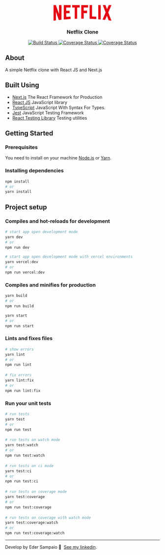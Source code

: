 <p align="center">
  <a href="https://netflix-app-clone.vercel.app/">
    <img width="190" src="./public/assets/img/netflix.png" alt="Netflix Clone" />
  </a>

  <h3 align="center">Netflix Clone</h3>
</p>

<p align="center">
  <a href="https://app.travis-ci.com/ederssouza/netflix-clone">
    <img src="https://app.travis-ci.com/ederssouza/netflix-clone.svg?branch=master" alt="Build Status" />
  </a>

  <a href="https://coveralls.io/github/ederssouza/netflix-clone">
    <img src="https://coveralls.io/repos/github/ederssouza/netflix-clone/badge.svg" alt="Coverage Status" />
  </a>

  <a href="https://github.com/ederssouza/netflix-clone/blob/master/LICENSE.md">
    <img src="https://img.shields.io/badge/license-MIT-blue.svg?style=flat" alt="Coverage Status" />
  </a>
</p>

## About

A simple Netflix clone with React JS and Next.js

## Built Using

- [Next.js](https://nextjs.org) The React Framework for Production
- [React JS](https://reactjs.org) JavaScript library
- [TypeScript](https://www.typescriptlang.org) JavaScript With Syntax For Types.
- [Jest](https://jestjs.io) JavaScript Testing Framework
- [React Testing Library](https://testing-library.com) Testing utilities

## Getting Started

### Prerequisites

You need to install on your machine [Node.js](https://nodejs.org) or [Yarn](https://yarnpkg.com).

### Installing dependencies

```bash
npm install
# or
yarn install
```

## Project setup

### Compiles and hot-reloads for development

```bash
# start app open development mode
yarn dev
# or
npm run dev
```

```bash
# start app open development mode with vercel environments
yarn vercel:dev
# or
npm run vercel:dev
```

### Compiles and minifies for production

```bash
yarn build
# or
npm run build
```

```bash
yarn start
# or
npm run start
```

### Lints and fixes files
```bash
# show errors
yarn lint
# or
npm run lint

# fix errors
yarn lint:fix
# or
npm run lint:fix
```

### Run your unit tests

```bash
# run tests
yarn test
# or
npm run test

# run tests on watch mode
yarn test:watch
# or
npm run test:watch

# run tests on ci mode
yarn test:ci
# or
npm run test:ci

# run tests on coverage mode
yarn test:coverage
# or
npm run test:coverage

# run tests on coverage with watch mode
yarn test:coverage:watch
# or
npm run test:coverage:watch
```

----
Develop by Eder Sampaio 👋 &nbsp;[See my linkedin](https://www.linkedin.com/in/ederssouza).